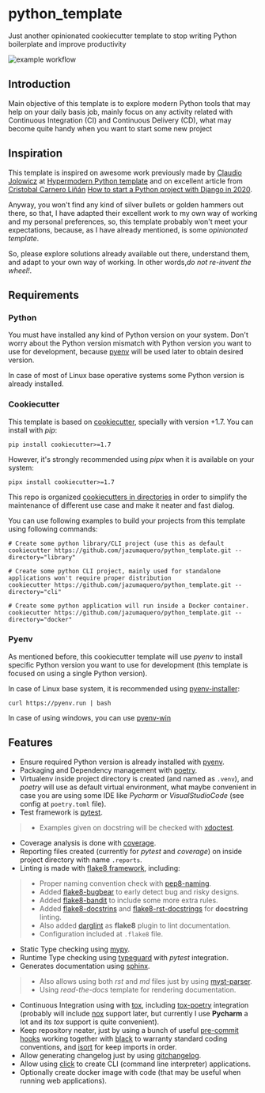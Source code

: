 # python_template
Just another opinionated cookiecutter template to stop writing Python boilerplate and improve productivity

![example workflow](https://github.com/jazumaquero/python-template/actions/workflows/push-yaml/badge.svg)

## Introduction
Main objective of this template is to explore modern Python tools that may help on your daily basis job, mainly focus on
any activity related with Continuous Integration (CI) and Continuous Delivery (CD), what may become quite handy when you
want to start some new project

## Inspiration
This template is inspired on awesome work previously made by [Claudio Jolowicz](https://github.com/cjolowicz/) at
[Hypermodern Python template](https://github.com/cjolowicz/cookiecutter-hypermodern-python) and on excellent article
from [Cristobal Carnero Liñán](https://github.com/cristobalcl) 
[How to start a Python project with Django in 2020](https://medium.com/@cristobalcl/how-to-start-a-python-project-with-django-in-2020-803122721b23).

Anyway, you won't find any kind of silver bullets or golden hammers out there, so that, I have adapted their excellent
work to my own way of working and my personal preferences, so, this template probably won't meet your expectations,
because, as I have already mentioned, is some *opinionated template*.

So, please explore solutions already available out there, understand them, and adapt to your own way of working. In
other words,*do not re-invent the wheel!*.

## Requirements
### Python
You must have installed any kind of Python version on your system. Don't worry about the Python version mismatch with
Python version you want to use for development, because [pyenv](https://github.com/pyenv/pyenv) will be used later to
obtain desired version.

In case of most of Linux base operative systems some Python version is already installed.

### Cookiecutter
This template is based on [cookiecutter](https://github.com/cookiecutter/cookiecutter), specially with version +1.7.
You can install with *pip*:

    pip install cookiecutter>=1.7

However, it's strongly recommended using *pipx* when it is available on your system:

    pipx install cookiecutter>=1.7

This repo is organized [cookiecutters in directories](https://cookiecutter.readthedocs.io/en/1.7.2/advanced/directories.html)
in order to simplify the maintenance of different use case and make it neater and fast dialog.

You can use following examples to build your projects from this template using following commands:

    # Create some python library/CLI project (use this as default
    cookiecutter https://github.com/jazumaquero/python_template.git --directory="library"

    # Create some python CLI project, mainly used for standalone applications won't require proper distribution
    cookiecutter https://github.com/jazumaquero/python_template.git --directory="cli"

    # Create some python application will run inside a Docker container. 
    cookiecutter https://github.com/jazumaquero/python_template.git --directory="docker"

### Pyenv
As mentioned before, this cookiecutter template will use *pyenv* to install specific Python version you want to use for
development (this template is focused on using a single Python version).

In case of Linux base system, it is recommended using [pyenv-installer](https://github.com/pyenv/pyenv-installer):

    curl https://pyenv.run | bash

In case of using windows, you can use [pyenv-win](https://github.com/pyenv-win/pyenv-win)

## Features
* Ensure required Python version is already installed with [pyenv](https://github.com/pyenv/pyenv). 
* Packaging and Dependency management with [poetry](https://python-poetry.org/).
* Virtualenv inside project directory is created (and named as ```.venv```), and *poetry* will use as default virtual
environment, what maybe convenient in case you are using some IDE like *Pycharm* or *VisualStudioCode* (see config at
```poetry.toml``` file).
* Test framework is [pytest](https://docs.pytest.org/en/reorganize-docs/contents.html).
>* Examples given on docstring will be checked with [xdoctest](https://xdoctest.readthedocs.io/en/latest/autoapi/xdoctest/index.html).
* Coverage analysis is done with [coverage](https://coverage.readthedocs.io/en/stable/index.html).
* Reporting files created (currently for *pytest* and *coverage*) on inside project directory with name ```.reports```.
* Linting is made with [flake8 framework](https://flake8.pycqa.org/en/latest/), including:
>* Proper naming convention check with [pep8-naming](https://github.com/PyCQA/pep8-naming).
>* Added [flake8-bugbear](https://github.com/PyCQA/flake8-bugbear) to early detect bug and risky designs.
>* Added [flake8-bandit](https://github.com/tylerwince/flake8-bandit) to include some more extra rules.
>* Added [flake8-docstrins](https://gitlab.com/pycqa/flake8-docstrings) and
[flake8-rst-docstrings](https://github.com/peterjc/flake8-rst-docstrings) for **docstring** linting.
>* Also added [darglint](https://github.com/terrencepreilly/darglint) as **flake8** plugin to lint documentation.
>* Configuration included at ```.flake8``` file.
* Static Type checking using [mypy](https://mypy.readthedocs.io/en/latest/index.html).
* Runtime Type checking using [typeguard](https://typeguard.readthedocs.io/en/latest/index.html) with *pytest* integration.
* Generates documentation using [sphinx](https://docs.readthedocs.io/en/stable/intro/getting-started-with-sphinx.html).
>* Also allows using both *rst* and *md* files just by using [myst-parser](https://myst-parser.readthedocs.io/en/latest/).
>* Using *read-the-docs* template for rendering documentation.
* Continuous Integration using with [tox](https://tox.readthedocs.io/en/latest/), including
[tox-poetry](https://github.com/tkukushkin/tox-poetry) integration (probably will include
[nox](https://nox.thea.codes/en/stable/) support later, but currently I use **Pycharm** a lot and its *tox* support is
quite convenient).
* Keep repository neater, just by using a bunch of useful [pre-commit hooks](https://pre-commit.com/) working together
with [black](https://black.readthedocs.io/en/stable/index.html) to warranty standard coding conventions,
and [isort](https://pycqa.github.io/isort/) for keep imports in order.
* Allow generating changelog just by using [gitchangelog](https://github.com/vaab/gitchangelog).
* Allow using [click](https://palletsprojects.com/p/click/) to create CLI (command line interpreter) applications.
* Optionally create docker image with code (that may be useful when running web applications).

